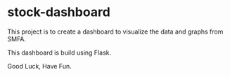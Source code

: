 # stock-dashboard

This project is to create a dashboard to visualize the data and graphs from SMFA.

This dashboard is build using Flask. 

Good Luck, Have Fun.
